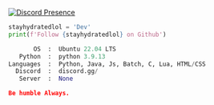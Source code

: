 [![Discord Presence](https://lanyard.cnrad.dev/api/909387633103360021)](https://discord.com/users/909387633103360021)
```python
stayhydratedlol = 'Dev'
print(f'Follow {stayhydratedlol} on Github')
```
```python
       OS  :  Ubuntu 22.04 LTS
   Python  :  python 3.9.13
Languages  :  Python, Java, Js, Batch, C, Lua, HTML/CSS
  Discord  :  discord.gg/
   Server  :  None
```

```json
Be humble Always.
```
